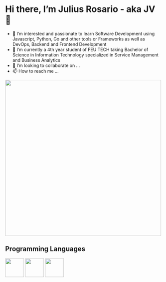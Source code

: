 # Hi there, I’m Julius Rosario - aka JV 👋 
- 👀 I’m interested and passionate to learn Software Development using Javascript, Python, Go and other tools or Frameworks as well as DevOps, Backend and Frontend Development
- 🌱 I’m currently a 4th year student of FEU TECH taking Bachelor of Science in Information Technology specialized in Service Management and Business Analytics
- 💞️ I’m looking to collaborate on ...
- 📫 How to reach me ...

<!---
jvicrosario1106/jvicrosario1106 is a ✨ special ✨ repository because its `README.md` (this file) appears on your GitHub profile.
You can click the Preview link to take a look at your changes.
--->

<img src="https://media.giphy.com/media/SWoSkN6DxTszqIKEqv/giphy.gif" width="500" />

## Programming Languages
<div>
<img src="https://raw.githubusercontent.com/jmnote/z-icons/master/svg/python.svg" width="60"/> 
<img src="https://raw.githubusercontent.com/jmnote/z-icons/master/svg/javascript.svg" width="60"/> 
<img src="https://raw.githubusercontent.com/jmnote/z-icons/master/svg/docker.svg" width="60"/>
</div>
